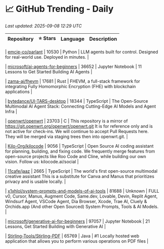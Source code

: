 # 📈 GitHub Trending - Daily

_Last updated: 2025-09-08 12:29 UTC_

| Repository | ⭐ Stars | Language | Description |
|------------|--------:|----------|-------------|

| [emcie-co/parlant](https://github.com/emcie-co/parlant) | 10530 | Python | LLM agents built for control. Designed for real-world use. Deployed in minutes. |

| [microsoft/ai-agents-for-beginners](https://github.com/microsoft/ai-agents-for-beginners) | 36652 | Jupyter Notebook | 11 Lessons to Get Started Building AI Agents |

| [zama-ai/fhevm](https://github.com/zama-ai/fhevm) | 17681 | Rust | FHEVM, a full-stack framework for integrating Fully Homomorphic Encryption (FHE) with blockchain applications |

| [bytedance/UI-TARS-desktop](https://github.com/bytedance/UI-TARS-desktop) | 18344 | TypeScript | The Open-Source Multimodal AI Agent Stack: Connecting Cutting-Edge AI Models and Agent Infra |

| [openwrt/openwrt](https://github.com/openwrt/openwrt) | 23703 | C | This repository is a mirror of https://git.openwrt.org/openwrt/openwrt.git It is for reference only and is not active for check-ins. We will continue to accept Pull Requests here. They will be merged via staging trees then into openwrt.git. |

| [Kilo-Org/kilocode](https://github.com/Kilo-Org/kilocode) | 9056 | TypeScript | Open Source AI coding assistant for planning, building, and fixing code. We frequently merge features from open-source projects like Roo Code and Cline, while building our own vision. Follow us: kilocode.ai/social |

| [11cafe/jaaz](https://github.com/11cafe/jaaz) | 2665 | TypeScript | The world's first open-source multimodal creative assistant This is a substitute for Canva and Manus that prioritizes privacy and is usable locally. |

| [x1xhlol/system-prompts-and-models-of-ai-tools](https://github.com/x1xhlol/system-prompts-and-models-of-ai-tools) | 81688 | Unknown | FULL v0, Cursor, Manus, Augment Code, Same.dev, Lovable, Devin, Replit Agent, Windsurf Agent, VSCode Agent, Dia Browser, Xcode, Trae AI, Cluely & Orchids.app (And other Open Sourced) System Prompts, Tools & AI Models. |

| [microsoft/generative-ai-for-beginners](https://github.com/microsoft/generative-ai-for-beginners) | 97057 | Jupyter Notebook | 21 Lessons, Get Started Building with Generative AI |

| [Stirling-Tools/Stirling-PDF](https://github.com/Stirling-Tools/Stirling-PDF) | 65769 | Java | #1 Locally hosted web application that allows you to perform various operations on PDF files |
